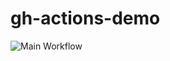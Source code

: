 # gh-actions-demo
![Main Workflow](https://github.com/olumidayy/gh-actions-demo/actions/workflows/main.yml/badge.svg)
